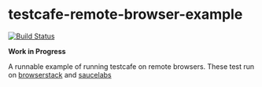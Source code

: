 testcafe-remote-browser-example
===============================
[![Build Status](https://travis-ci.org/amilajack/testcafe-remote-browser-example.svg?branch=master)](https://travis-ci.org/amilajack/testcafe-remote-browser-example)

**Work in Progress**

A runnable example of running testcafe on remote browsers. These test run on [browserstack](https://www.browserstack.com) and [saucelabs](https://saucelabs.com)